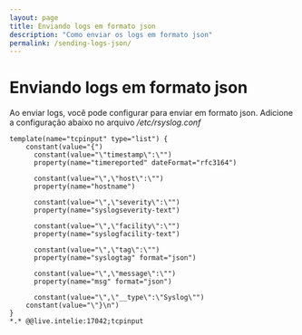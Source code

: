 ```yaml
---
layout: page
title: Enviando logs em formato json
description: "Como enviar os logs em formato json"
permalink: /sending-logs-json/
---
```


# Enviando logs em formato json

Ao enviar logs, você pode configurar para enviar em formato json.
Adicione a configuração abaixo no arquivo */etc/rsyslog.conf*

    template(name="tcpinput" type="list") {
        constant(value="{")
          constant(value="\"timestamp\":\"")
          property(name="timereported" dateFormat="rfc3164")

          constant(value="\",\"host\":\"")
          property(name="hostname")

          constant(value="\",\"severity\":\"")
          property(name="syslogseverity-text")

          constant(value="\",\"facility\":\"")
          property(name="syslogfacility-text")

          constant(value="\",\"tag\":\"")
          property(name="syslogtag" format="json")

          constant(value="\",\"message\":\"")
          property(name="msg" format="json")

          constant(value="\",\"__type\":\"Syslog\"")
        constant(value="\"}\n")
    }
    *.* @@live.intelie:17042;tcpinput